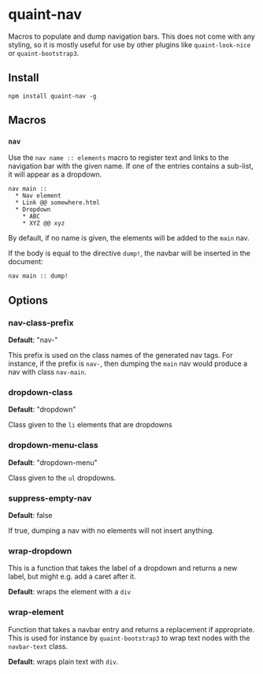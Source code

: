 
quaint-nav
==========

Macros to populate and dump navigation bars. This does not come with
any styling, so it is mostly useful for use by other plugins like
`quaint-look-nice` or `quaint-bootstrap3`.


## Install

    npm install quaint-nav -g

## Macros


### `nav`

Use the `nav name :: elements` macro to register text and links to the
navigation bar with the given name. If one of the entries contains a
sub-list, it will appear as a dropdown.

```quaint
nav main ::
  * Nav element
  * Link @@ somewhere.html
  * Dropdown
    * ABC
    * XYZ @@ xyz
```

By default, if no name is given, the elements will be added to the
`main` nav.

If the body is equal to the directive `dump!`, the navbar will be
inserted in the document:

```quaint
nav main :: dump!
```


## Options

### nav-class-prefix

**Default**: "nav-"

This prefix is used on the class names of the generated nav tags. For
instance, if the prefix is `nav-`, then dumping the `main` nav would
produce a nav with class `nav-main`.


### dropdown-class

**Default**: "dropdown"

Class given to the `li` elements that are dropdowns


### dropdown-menu-class

**Default**: "dropdown-menu"

Class given to the `ul` dropdowns.


### suppress-empty-nav

**Default**: false

If true, dumping a nav with no elements will not insert anything.


### wrap-dropdown

This is a function that takes the label of a dropdown and returns a
new label, but might e.g. add a caret after it.

**Default**: wraps the element with a `div`


### wrap-element

Function that takes a navbar entry and returns a replacement if
appropriate. This is used for instance by `quaint-bootstrap3` to wrap
text nodes with the `navbar-text` class.

**Default**: wraps plain text with `div`.
